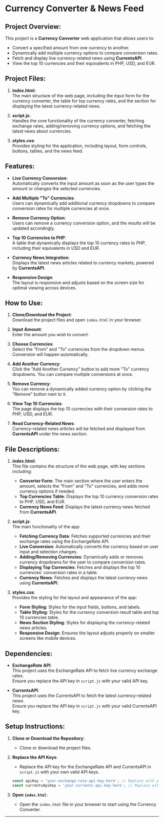 # Currency Converter & News Feed

## Project Overview:

This project is a **Currency Converter** web application that allows users to:
- Convert a specified amount from one currency to another.
- Dynamically add multiple currency options to compare conversion rates.
- Fetch and display live currency-related news using **CurrentsAPI**.
- View the top 10 currencies and their equivalents in PHP, USD, and EUR.

## Project Files:

1. **index.html**:  
   The main structure of the web page, including the input form for the currency converter, the table for top currency rates, and the section for displaying the latest currency-related news.

2. **script.js**:  
   Handles the core functionality of the currency converter, fetching exchange rates, adding/removing currency options, and fetching the latest news about currencies.

3. **styles.css**:  
   Provides styling for the application, including layout, form controls, buttons, tables, and the news feed.

## Features:

- **Live Currency Conversion**:  
  Automatically converts the input amount as soon as the user types the amount or changes the selected currencies.

- **Add Multiple "To" Currencies**:  
  Users can dynamically add additional currency dropdowns to compare conversion rates for multiple currencies at once.

- **Remove Currency Option**:  
  Users can remove a currency conversion option, and the results will be updated accordingly.

- **Top 10 Currencies to PHP**:  
  A table that dynamically displays the top 10 currency rates to PHP, including their equivalents in USD and EUR.

- **Currency News Integration**:  
  Displays the latest news articles related to currency markets, powered by **CurrentsAPI**.

- **Responsive Design**:  
  The layout is responsive and adjusts based on the screen size for optimal viewing across devices.

## How to Use:

1. **Clone/Download the Project**:  
   Download the project files and open `index.html` in your browser.

2. **Input Amount**:  
   Enter the amount you wish to convert.

3. **Choose Currencies**:  
   Select the "From" and "To" currencies from the dropdown menus. Conversion will happen automatically.

4. **Add Another Currency**:  
   Click the "Add Another Currency" button to add more "To" currency dropdowns. You can compare multiple conversions at once.

5. **Remove Currency**:  
   You can remove a dynamically added currency option by clicking the "Remove" button next to it.

6. **View Top 10 Currencies**:  
   The page displays the top 10 currencies with their conversion rates to PHP, USD, and EUR.

7. **Read Currency-Related News**:  
   Currency-related news articles will be fetched and displayed from **CurrentsAPI** under the news section.

## File Descriptions:

1. **index.html**:  
   This file contains the structure of the web page, with key sections including:
   - **Converter Form**: The main section where the user enters the amount, selects the "From" and "To" currencies, and adds more currency options if needed.
   - **Top Currencies Table**: Displays the top 10 currency conversion rates to PHP, USD, and EUR.
   - **Currency News Feed**: Displays the latest currency news fetched from **CurrentsAPI**.

2. **script.js**:  
   The main functionality of the app:
   - **Fetching Currency Data**: Fetches supported currencies and their exchange rates using the ExchangeRate API.
   - **Live Conversion**: Automatically converts the currency based on user input and selection changes.
   - **Adding/Removing Currencies**: Dynamically adds or removes currency dropdowns for the user to compare conversion rates.
   - **Displaying Top Currencies**: Fetches and displays the top 10 currencies' conversion rates in a table.
   - **Currency News**: Fetches and displays the latest currency news using **CurrentsAPI**.

3. **styles.css**:  
   Provides the styling for the layout and appearance of the app:
   - **Form Styling**: Styles for the input fields, buttons, and labels.
   - **Table Styling**: Styles for the currency conversion result table and top 10 currencies table.
   - **News Section Styling**: Styles for displaying the currency-related news articles.
   - **Responsive Design**: Ensures the layout adjusts properly on smaller screens like mobile devices.

## Dependencies:

- **ExchangeRate API**:  
   This project uses the ExchangeRate API to fetch live currency exchange rates.  
   Ensure you replace the API key in `script.js` with your valid API key.

- **CurrentsAPI**:  
   This project uses the CurrentsAPI to fetch the latest currency-related news.  
   Ensure you replace the API key in `script.js` with your valid CurrentsAPI key.

## Setup Instructions:

1. **Clone or Download the Repository**:
   - Clone or download the project files.

2. **Replace the API Keys**:
   - Replace the API key for the ExchangeRate API and CurrentsAPI in `script.js` with your own valid API keys.
   ```javascript
   const apiKey = 'your-exchange-rate-api-key-here'; // Replace with your ExchangeRate API key
   const currentsApiKey = 'your-currents-api-key-here'; // Replace with your CurrentsAPI key
   ```

3. **Open `index.html`**:
   - Open the `index.html` file in your browser to start using the Currency Converter.

---
